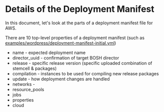 # Details of the Deployment Manifest

In this document, let's look at the parts of a deployment manifest file for AWS.

There are 10 top-level properties of a deployment manifest (such as [examples/wordpress/deployment-manifest-initial.yml](../../examples/wordpress/deployment-manifest-initial.yml))

* name - expected deployment name
* director_uuid - confirmation of target BOSH director
* release - specific release version (specific uploaded combination of stemcell & packages)
* compilation - instances to be used for compiling new release packages
* update - how deployment changes are handled
* networks - 
* resource_pools
* jobs
* properties
* cloud
